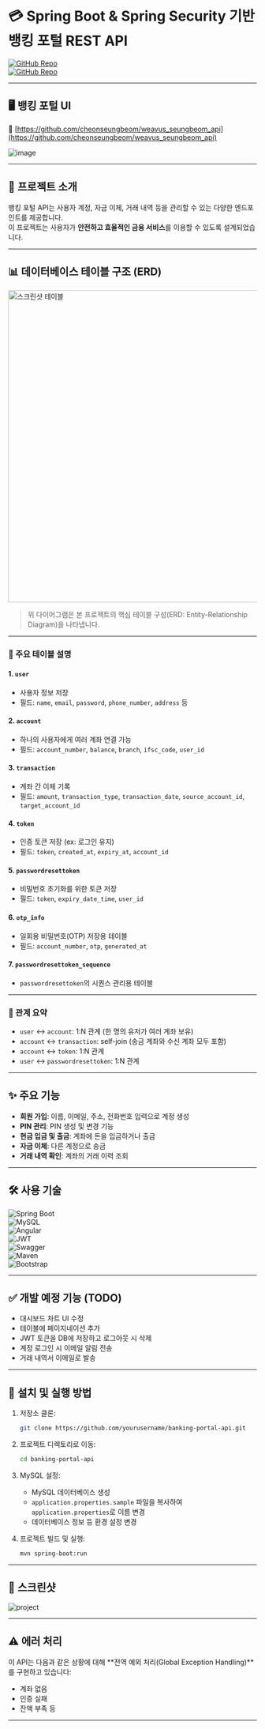 # 💳 Spring Boot & Spring Security 기반 뱅킹 포털 REST API


[![GitHub Repo](https://img.shields.io/badge/GitHub-UI%20Repo-blue.svg?style=flat-square)](https://github.com/cheonseungbeom/weavus_seungbeom_ui)  
[![GitHub Repo](https://img.shields.io/badge/GitHub-API%20Repo-blue.svg?style=flat-square)](https://github.com/cheonseungbeom/weavus_seungbeom_api)

---

## 🖥 뱅킹 포털 UI

🔗 [https://github.com/cheonseungbeom/weavus_seungbeom_api](https://github.com/cheonseungbeom/weavus_seungbeom_api)

![image](https://github.com/user-attachments/assets/e18c8486-3c4b-4477-b043-824bf4a14473)

---

## 🧾 프로젝트 소개

뱅킹 포털 API는 사용자 계정, 자금 이체, 거래 내역 등을 관리할 수 있는 다양한 엔드포인트를 제공합니다.  
이 프로젝트는 사용자가 **안전하고 효율적인 금융 서비스**를 이용할 수 있도록 설계되었습니다.

---

## 📊 데이터베이스 테이블 구조 (ERD)

<img width="628" height="632" alt="스크린샷 테이블" src="https://github.com/user-attachments/assets/a97ab09e-796d-48cb-be8f-c9d8f365365b" />

> 위 다이어그램은 본 프로젝트의 핵심 테이블 구성(ERD: Entity-Relationship Diagram)을 나타냅니다.

---

### 🧾 주요 테이블 설명

#### 1. `user`
- 사용자 정보 저장
- 필드: `name`, `email`, `password`, `phone_number`, `address` 등

#### 2. `account`
- 하나의 사용자에게 여러 계좌 연결 가능
- 필드: `account_number`, `balance`, `branch`, `ifsc_code`, `user_id`

#### 3. `transaction`
- 계좌 간 이체 기록
- 필드: `amount`, `transaction_type`, `transaction_date`, `source_account_id`, `target_account_id`

#### 4. `token`
- 인증 토큰 저장 (ex: 로그인 유지)
- 필드: `token`, `created_at`, `expiry_at`, `account_id`

#### 5. `passwordresettoken`
- 비밀번호 초기화를 위한 토큰 저장
- 필드: `token`, `expiry_date_time`, `user_id`

#### 6. `otp_info`
- 일회용 비밀번호(OTP) 저장용 테이블
- 필드: `account_number`, `otp`, `generated_at`

#### 7. `passwordresettoken_sequence`
- `passwordresettoken`의 시퀀스 관리용 테이블

---

### 🔗 관계 요약

- `user` ↔ `account`: 1:N 관계 (한 명의 유저가 여러 계좌 보유)
- `account` ↔ `transaction`: self-join (송금 계좌와 수신 계좌 모두 포함)
- `account` ↔ `token`: 1:N 관계
- `user` ↔ `passwordresettoken`: 1:N 관계




---
## ✨ 주요 기능

- **회원 가입**: 이름, 이메일, 주소, 전화번호 입력으로 계정 생성  
- **PIN 관리**: PIN 생성 및 변경 기능  
- **현금 입금 및 출금**: 계좌에 돈을 입금하거나 출금  
- **자금 이체**: 다른 계정으로 송금  
- **거래 내역 확인**: 계좌의 거래 이력 조회

---

## 🛠 사용 기술

![Spring Boot](https://github.com/abhi9720/BankingPortal-API/assets/68281476/31896d20-16d9-4fe1-a534-0490841de4b9)  
![MySQL](https://github.com/abhi9720/BankingPortal-API/assets/68281476/c09bc4ac-c0ca-4f7c-9c6e-8eb9818eb35b)  
![Angular](https://github.com/abhi9720/BankingPortal-API/assets/68281476/78c75fff-e8a8-49c6-9897-34b08b2c9308)  
![JWT](https://github.com/abhi9720/BankingPortal-API/assets/68281476/3647613e-1d6e-4bc4-98b6-2da5648659f9)  
![Swagger](https://github.com/abhi9720/BankingPortal-API/assets/68281476/8a5c0b00-776b-444e-bc24-36fc6bfe4c41)  
![Maven](https://github.com/abhi9720/BankingPortal-API/assets/68281476/b56a7167-6a3a-49a0-8b8a-8a4e3e71a383)  
![Bootstrap](https://github.com/abhi9720/BankingPortal-API/assets/68281476/b5c86e65-cbe8-400a-afeb-895846601da7)

---

## ✅ 개발 예정 기능 (TODO)

- 대시보드 차트 UI 수정  
- 테이블에 페이지네이션 추가  
- JWT 토큰을 DB에 저장하고 로그아웃 시 삭제  
- 계정 로그인 시 이메일 알림 전송  
- 거래 내역서 이메일로 발송

---

## 🚀 설치 및 실행 방법

1. 저장소 클론:

    ```sh
    git clone https://github.com/yourusername/banking-portal-api.git
    ```

2. 프로젝트 디렉토리로 이동:

    ```sh
    cd banking-portal-api
    ```

3. MySQL 설정:

    - MySQL 데이터베이스 생성
    - `application.properties.sample` 파일을 복사하여 `application.properties`로 이름 변경
    - 데이터베이스 정보 등 환경 설정 변경

4. 프로젝트 빌드 및 실행:

    ```sh
    mvn spring-boot:run
    ```

---

## 📸 스크린샷

![project](https://github.com/abhi9720/BankingPortal-API/assets/68281476/45bca1e0-0af2-4d63-a8d0-efd7b67df6bf)

---

## ⚠️ 에러 처리

이 API는 다음과 같은 상황에 대해 **전역 예외 처리(Global Exception Handling)**를 구현하고 있습니다:

- 계좌 없음  
- 인증 실패  
- 잔액 부족 등

---
